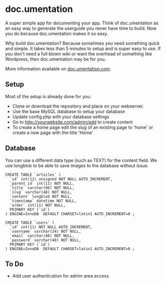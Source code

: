 doc.umentation
=============

A super simple app for documenting your app. Think of doc.umentation as an easy way to generate the userguide you never have time to build. Now you do because doc.umentation makes it so easy.

Why build doc.umentation? Because sometimes you need something quick and simple. It takes less than 5 minutes to setup and is super easy to use. If you don't need a full blown wiki or want the overhead of something like Wordpress, then doc.umentation may be for you.

More information available on [doc.umentation.com](http://doc.umentation.com).

## Setup

Most of the setup is already done for you.

* Clone or download the repository and place on your webserver.
* Use the base MySQL database to setup your database
* Update config.php with your database settings
* Go to http://yourwebsite.com/admin/add to create content
* To create a home page edit the slug of an existing page to 'home' or create a new page with the title 'Home'

## Database

You can use a different data type (such as TEXT) for the content field. We use longblob to be able to save images to the database without issue.

	CREATE TABLE `articles` (
	  `id` int(11) unsigned NOT NULL AUTO_INCREMENT,
	  `parent_id` int(11) NOT NULL,
	  `title` varchar(96) NOT NULL,
	  `slug` varchar(48) NOT NULL,
	  `content` longblob NOT NULL,
	  `timestamp` datetime NOT NULL,
	  `order` int(11) NOT NULL,
	  PRIMARY KEY (`id`)
	) ENGINE=InnoDB  DEFAULT CHARSET=latin1 AUTO_INCREMENT=0 ;
	
	CREATE TABLE `users` (
	  `id` int(11) NOT NULL AUTO_INCREMENT,
	  `username` varchar(24) NOT NULL,
	  `email` varchar(48) NOT NULL,
	  `password` varchar(48) NOT NULL,
	  PRIMARY KEY (`id`)
	) ENGINE=InnoDB  DEFAULT CHARSET=latin1 AUTO_INCREMENT=0 ;
	
## To Do

* Add user authentication for admin area access
